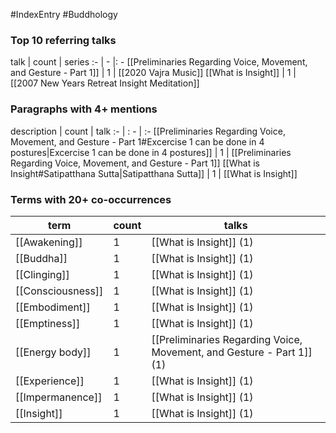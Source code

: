 #IndexEntry #Buddhology

### Top 10 referring talks
talk | count | series
:- | - |: -
[[Preliminaries Regarding Voice, Movement, and Gesture - Part 1]] | 1 | [[2020 Vajra Music]]
[[What is Insight]] | 1 | [[2007 New Years Retreat Insight Meditation]]

### Paragraphs with 4+ mentions
description | count | talk
:- | : - | :-
[[Preliminaries Regarding Voice, Movement, and Gesture - Part 1#Excercise 1 can be done in 4 postures\|Excercise 1 can be done in 4 postures]] | 1 | [[Preliminaries Regarding Voice, Movement, and Gesture - Part 1]]
[[What is Insight#Satipatthana Sutta\|Satipatthana Sutta]] | 1 | [[What is Insight]]

### Terms with 20+ co-occurrences
term | count | talks
-|-|-
[[Awakening]] | 1 | <span class="counts">[[What is Insight]] (1)</span> 
[[Buddha]] | 1 | <span class="counts">[[What is Insight]] (1)</span> 
[[Clinging]] | 1 | <span class="counts">[[What is Insight]] (1)</span> 
[[Consciousness]] | 1 | <span class="counts">[[What is Insight]] (1)</span> 
[[Embodiment]] | 1 | <span class="counts">[[What is Insight]] (1)</span> 
[[Emptiness]] | 1 | <span class="counts">[[What is Insight]] (1)</span> 
[[Energy body]] | 1 | <span class="counts">[[Preliminaries Regarding Voice, Movement, and Gesture - Part 1]] (1)</span> 
[[Experience]] | 1 | <span class="counts">[[What is Insight]] (1)</span> 
[[Impermanence]] | 1 | <span class="counts">[[What is Insight]] (1)</span> 
[[Insight]] | 1 | <span class="counts">[[What is Insight]] (1)</span> 

